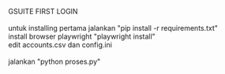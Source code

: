 GSUITE FIRST LOGIN<br>
<br>
untuk installing pertama jalankan "pip install -r requirements.txt"<br>
install browser playwright "playwright install"<br>
edit accounts.csv dan config.ini<br>
<br>
jalankan "python proses.py"
